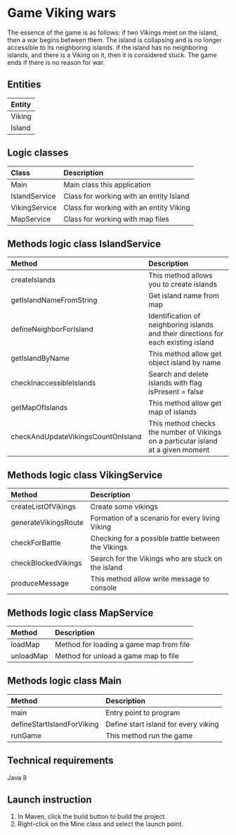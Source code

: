 # Game Viking wars

The essence of the game is as follows: if two Vikings meet on the island, then a war begins between them. The island is collapsing and is no longer accessible to its neighboring islands.
If the island has no neighboring islands, and there is a Viking on it, then it is considered stuck.
The game ends if there is no reason for war.

## Entities
| Entity |
| :----- |
| Viking |
| Island |


## Logic classes
| Class         | Description                             |
| :------------ | :-------------------------------------- |
| Main          | Main class this application             |
| IslandService | Class for working with an entity Island |
| VikingService | Class for working with an entity Viking |
| MapService    | Class for working with map files        |

## Methods logic class IslandService
| Method                             | Description                                                                         |
| :--------------------------------- | :---------------------------------------------------------------------------------- |
| createIslands                      | This method allows you to create islands                                            | 
| getIslandNameFromString            | Get island name from map                                                            |
| defineNeighborForIsland            | Identification of neighboring islands and their directions for each existing island |
| getIslandByName                    | This method allow get object island by name                                         |
| checkInaccessibleIslands           | Search and delete islands with flag isPresent = false                               |
| getMapOfIslands                    | This method allow get map of islands                                                |
| checkAndUpdateVikingsCountOnIsland | This method checks the number of Vikings on a particular island at a given moment   |

## Methods logic class VikingService
| Method               | Description                                        |
| :------------------- | :------------------------------------------------- |
| createListOfVikings  | Create some vikings                                |
| generateVikingsRoute | Formation of a scenario for every living Viking    |
| checkForBattle       | Checking for a possible battle between the Vikings |
| checkBlockedVikings  | Search for the Vikings who are stuck on the island |
| produceMessage       | This method allow write message to console         |

## Methods logic class MapService
| Method    | Description                             |
| :------   | :-------------------------------------- |
| loadMap   | Method for loading a game map from file |
| unloadMap | Method for unload a game map to file    |

## Methods logic class Main
| Method                     | Description                             |
| :------------------------- | :-------------------------------------- |
| main                       | Entry point to program                  |
| defineStartIslandForViking | Define start island for every viking    |
| runGame                    | This method run the game                |

## Technical requirements
Java 8

## Launch instruction
1. In Maven, click the build button to build the project.
2. Right-click on the Mine class and select the launch point.